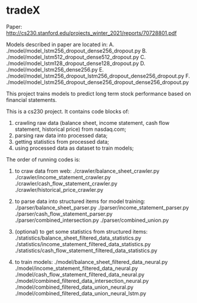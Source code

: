 # tradeX

Paper: http://cs230.stanford.edu/projects_winter_2021/reports/70728801.pdf

Models described in paper are located in:
A. ./model/model_lstm256_dropout_dense256_dropout.py
B. ./model/model_lstm512_dropout_dense512_dropout.py
C. ./model/model_lstm128_dropout_dense128_dropout.py
D. ./model/model_lstm256_dense256.py
E. ./model/model_lstm256_dropout_lstm256_dropout_dense256_dropout.py
F. ./model/model_lstm256_dropout_dense256_dropout_dense256_dropout.py

This project trains models to predict long term stock performance based on financial statements.

This is a cs230 project. It contains code blocks of:
1. crawling raw data (balance sheet, income statement, cash flow statement, historical price) from nasdaq.com;
2. parsing raw data into processed data;
3. getting statistics from processed data;
4. using processed data as dataset to train models;

The order of running codes is:
1. to craw data from web:
./crawler/balance_sheet_crawler.py
./crawler/income_statement_crawler.py
./crawler/cash_flow_statement_crawler.py
./crawler/historical_price_crawler.py

2. to parse data into structured items for model training:
./parser/balance_sheet_parser.py
./parser/income_statement_parser.py
./parser/cash_flow_statement_parser.py
./parser/combined_intersection.py
./parser/combined_union.py

3. (optional) to get some statistics from structured items:
./statistics/balance_sheet_filtered_data_statistics.py
./statistics/income_statement_filtered_data_statistics.py
./statistics/cash_flow_statement_filtered_data_statistics.py

4. to train models:
./model/balance_sheet_filtered_data_neural.py
./model/income_statement_filtered_data_neural.py
./model/cash_flow_statement_filtered_data_neural.py
./model/combined_filtered_data_intersection_neural.py
./model/combined_filtered_data_union_neural.py
./model/combined_filtered_data_union_neural_lstm.py

